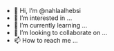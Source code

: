 - 👋 Hi, I’m @nahlaalhebsi
- 👀 I’m interested in ...
- 🌱 I’m currently learning ...
- 💞️ I’m looking to collaborate on ...
- 📫 How to reach me ...

<!---
nahlaalhebsi/nahlaalhebsi is a ✨ special ✨ repository because its `README.md` (this file) appears on your GitHub profile.
You can click the Preview link to take a look at your changes.
--->

